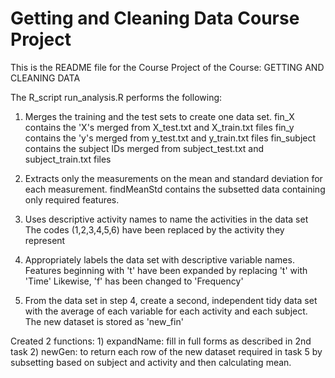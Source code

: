 # Getting and Cleaning Data Course Project

This is the README file for the Course Project of the Course:
GETTING AND CLEANING DATA

The R_script run_analysis.R performs the following:
1. Merges the training and the test sets to create one data set. 
	fin_X contains the 'X's merged from X_test.txt and X_train.txt files
	fin_y contains the 'y's merged from y_test.txt and y_train.txt files
	fin_subject contains the subject IDs merged from subject_test.txt and subject_train.txt files

2. Extracts only the measurements on the mean and standard deviation for each measurement.
	findMeanStd contains the subsetted data containing only required features.

3. Uses descriptive activity names to name the activities in the data set
	The codes (1,2,3,4,5,6) have been replaced by the activity they represent

4. Appropriately labels the data set with descriptive variable names.
	Features beginning with 't' have been expanded by replacing 't' with 'Time'
	Likewise, 'f' has been changed to 'Frequency'
	
5. From the data set in step 4, create a second, independent tidy data set with the average of each variable for each activity and each subject.
	The new dataset is stored as 'new_fin'
	
Created 2 functions:
	1) expandName:	fill in full forms as described in 2nd task
	2) newGen:	to return each row of the new dataset required in task 5 by subsetting based on subject and activity and
		   	then calculating mean.
